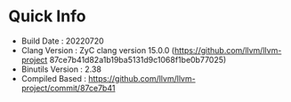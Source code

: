 # Quick Info
* Build Date : 20220720
* Clang Version : ZyC clang version 15.0.0 (https://github.com/llvm/llvm-project 87ce7b41d82a1b19ba5131d9c1068f1be0b77025)
* Binutils Version : 2.38
* Compiled Based : https://github.com/llvm/llvm-project/commit/87ce7b41

